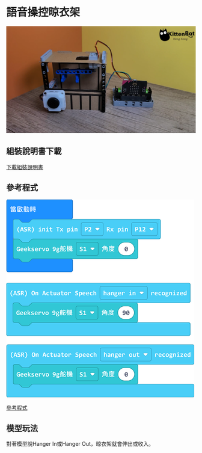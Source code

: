 # 語音操控晾衣架

![](../images/asr_2.png)

## 組裝說明書下載

[下載組裝說明書](https://github.com/kittenbothk/kittenbothk/raw/master/Kits/classroom_inventor/asr_instructions/asr_hanger.pdf)

## 參考程式

![](../images/asr_hanger_code.png)

[參考程式](https://makecode.microbit.org/_VpadWtc6jRF0)

## 模型玩法

對著模型說Hanger In或Hanger Out，晾衣架就會伸出或收入。